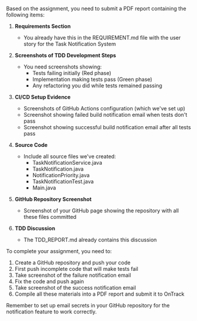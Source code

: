 
Based on the assignment, you need to submit a PDF report containing the following items:

1. **Requirements Section**
   - You already have this in the REQUIREMENT.md file with the user story for the Task Notification System

2. **Screenshots of TDD Development Steps**
   - You need screenshots showing:
     - Tests failing initially (Red phase)
     - Implementation making tests pass (Green phase)
     - Any refactoring you did while tests remained passing

3. **CI/CD Setup Evidence**
   - Screenshots of GitHub Actions configuration (which we've set up)
   - Screenshot showing failed build notification email when tests don't pass
   - Screenshot showing successful build notification email after all tests pass

4. **Source Code**
   - Include all source files we've created:
     - TaskNotificationService.java
     - TaskNotification.java
     - NotificationPriority.java
     - TaskNotificationTest.java
     - Main.java

5. **GitHub Repository Screenshot**
   - Screenshot of your GitHub page showing the repository with all these files committed

6. **TDD Discussion**
   - The TDD_REPORT.md already contains this discussion

To complete your assignment, you need to:

1. Create a GitHub repository and push your code
2. First push incomplete code that will make tests fail
3. Take screenshot of the failure notification email
4. Fix the code and push again
5. Take screenshot of the success notification email
6. Compile all these materials into a PDF report and submit it to OnTrack

Remember to set up email secrets in your GitHub repository for the notification feature to work correctly.
